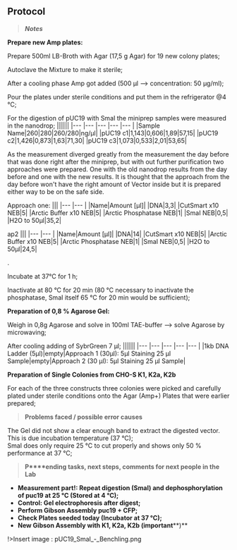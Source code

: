 ﻿---
aimtask: Produce new Amp+ Agar Plates/ Measure Miniprep of pUC19/ Digest,De-phosphorylate pUC19 with SmaI/ Seed new single colonies from Gibson CHO-S K1, K2a, K2b  
protocol: Dolor sit amet  
date: 2019-08-17  
participants: Marie Wiedemann, Leon Altmann
---  
 
## Protocol 


> _**Notes**_

  

**Prepare new Amp plates:**

Prepare 500ml LB-Broth with Agar (17,5 g Agar) for 19 new colony plates;

Autoclave the Mixture to make it sterile;

After a cooling phase Amp got added (500 µl --> concentration: 50 µg/ml);

Pour the plates under sterile conditions and put them in the refrigerator @4 °C;

  

For the digestion of pUC19 with SmaI the miniprep samples were measured in the nanodrop;
||||||
|--- |--- |--- |--- |--- |
|Sample Name|260|280|260/280|ng/µl|
|pUC19 c1|1,143|0,606|1,89|57,15|
|pUC19 c2|1,426|0,873|1,63|71,30|
|pUC19 c3|1,073|0,533|2,01|53,65|

As the measurement diverged greatly from the measurement the day before that was done right after the miniprep, but with out further purification two approaches were prepared. One with the old nanodrop results from the day before and one with the new results. It is thought that the approach from the day before won't have the right amount of Vector inside but it is prepared either way to be on the safe side.

  

Approach one:
|||
|--- |--- |
|Name|Amount [µl]|
|DNA|3,3|
|CutSmart x10 NEB|5|
|Arctic Buffer x10 NEB|5|
|Arctic Phosphatase NEB|1|
|SmaI NEB|0,5|
|H2O to 50µl|35,2|

ap2
|||
|--- |--- |
|Name|Amount [µl]|
|DNA|14|
|CutSmart x10 NEB|5|
|Arctic Buffer x10 NEB|5|
|Arctic Phosphatase NEB|1|
|SmaI NEB|0,5|
|H2O to 50µl|24,5|


.


Incubate at 37°C for 1 h;

Inactivate at 80 °C for 20 min (80 °C necessary to inactivate the phosphatase, SmaI itself 65 °C for 20 min would be sufficient);

  

**Preparation of 0,8 % Agarose Gel:**

Weigh in 0,8g Agarose and solve in 100ml TAE-buffer --> solve Agarose by microwaving;

After cooling adding of SybrGreen 7 µl;
||||||
|--- |--- |--- |--- |--- |
|1kb DNA Ladder (5µl)|empty|Approach 1 (30µl):
5µl Staining
25 µl Sample|empty|Approach 2 (30 µl):
5µl Staining
25 µl Sample|

 **Preparation of Single Colonies from CHO-S K1, K2a, K2b**

For each of the three constructs three colonies were picked and carefully plated under sterile conditions onto the Agar (Amp+) Plates that were earlier prepared;

  

  

> **Problems faced / possible error causes**

The Gel did not show a clear enough band to extract the digested vector. This is due incubation temperature (37 °C);  
SmaI does only require 25 °C to cut properly and shows only 50 % performance at 37 °C;

  

  

> **P****ending tasks, next steps, comments for next people in the Lab**

-   **Measurement part!: Repeat digestion (SmaI) and dephosphorylation of puc19 at 25 °C (Stored at 4 °C);**
-   **Control: Gel electrophoresis after digest;**
-   ****Perform Gibson Assembly puc19 + CFP;****
-   **Check Plates seeded today (Incubator at 37 °C);**
-   **New Gibson Assembly with K1, K2a, K2b (important****)**

!>Insert image : pUC19_SmaI_-_Benchling.png
